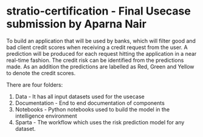 # stratio-certification - Final Usecase submission by Aparna Nair

To build an application that will be used by banks, which will filter good and bad client credit scores when receiving a credit request from the user. A prediction will be produced for each request hitting the application in a near real-time fashion. The credit risk can be identified from the predictions made. As an addition the predictions are labelled as Red, Green and Yellow to denote the credit scores. 

There are four folders:
1. Data - It has all input datasets used for the usecase
2. Documentation - End to end documentation of components
3. Notebooks - Python notebooks used to build the model in the intelligence environment
4. Sparta - The workflow which uses the risk prediction model for any dataset.



